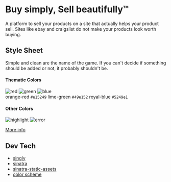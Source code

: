 # Buy simply, Sell beautifully™

A platform to sell your products on a site that actually helps your product
sell. Sites like ebay and craigslist do not make your products look worth buying.

## Style Sheet
Simple and clean are the name of the game. If you can't decide if something should
be added or not, it probably shouldn't be.

#### Thematic Colors
![red](http://f.cl.ly/items/3e2u3L2l362y3H07341G/red.png)
![green](http://f.cl.ly/items/433k2n2O0i371s1L0U2F/green.png)
![blue](http://f.cl.ly/items/3W3b1z1s3o2e3A1y1y3Y/blue.png)  
orange-red `#e15249` lime-green `#49e152` royal-blue `#5249e1`

#### Other Colors
![highlight](http://f.cl.ly/items/0q0L0t3V1V0l0a0X4236/highlight.png)
![error](http://f.cl.ly/items/2H1M1t0D0w3A1y240330/error.png)

[More info](http://www.colorhexa.com/e15429)

## Dev Tech

* [singly](https://singly.com/)
* [sinatra](http://www.sinatrarb.com)
* [sinatra-static-assets](https://github.com/wbzyl/sinatra-static-assets/)
* [color scheme](http://www.colorhexa.com/29b6e1)